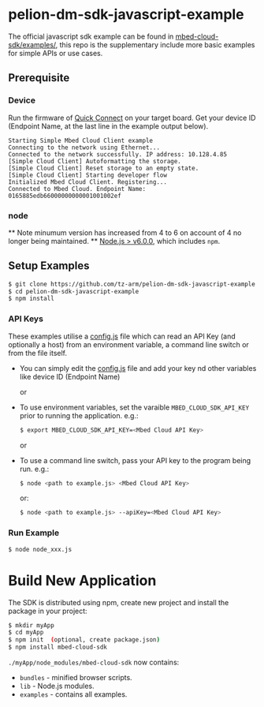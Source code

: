 # pelion-dm-sdk-javascript-example
The official javascript sdk example can be found in [mbed-cloud-sdk/examples/](https://github.com/ARMmbed/mbed-cloud-sdk-javascript/tree/master/examples), 
this repo is the supplementary include more basic examples for simple APIs or use cases.


## Prerequisite

### Device

Run the firmware of [Quick Connect](https://cloud.mbed.com/quick-start) on your target board. Get your device ID (Endpoint Name, at the last line in the example output below).

```
Starting Simple Mbed Cloud Client example
Connecting to the network using Ethernet...
Connected to the network successfully. IP address: 10.128.4.85
[Simple Cloud Client] Autoformatting the storage.
[Simple Cloud Client] Reset storage to an empty state.
[Simple Cloud Client] Starting developer flow
Initialized Mbed Cloud Client. Registering...
Connected to Mbed Cloud. Endpoint Name: 0165885edb66000000000001001002ef
```
### node

** Note minumum version has increased from 4 to 6 on account of 4 no longer being maintained. **
[Node.js > v6.0.0](https://nodejs.org), which includes `npm`.

## Setup Examples

```bash
$ git clone https://github.com/tz-arm/pelion-dm-sdk-javascript-example.git
$ cd pelion-dm-sdk-javascript-example
$ npm install
```

### API Keys
These examples utilise a [config.js](config.js) file which can read an API Key (and optionally a host) from an environment variable, a command line switch or from the file itself.

* You can simply edit the [config.js](node/config.js) file and add your key nd other variables like device ID (Endpoint Name)

  or 
* To use environment variables, set the varaible `MBED_CLOUD_SDK_API_KEY` prior to running the application. e.g.:

    ```bash
    $ export MBED_CLOUD_SDK_API_KEY=<Mbed Cloud API Key>
    ```
  or 
* To use a command line switch, pass your API key to the program being run. e.g.:
    ```bash
    $ node <path to example.js> <Mbed Cloud API Key>
    ```
    or:
    ```bash
    $ node <path to example.js> --apiKey=<Mbed Cloud API Key>
    ```


### Run Example

`$ node node_xxx.js`


# Build New Application

The SDK is distributed using npm, create new project and install the package in your project:

```bash
$ mkdir myApp
$ cd myApp
$ npm init  (optional, create package.json)
$ npm install mbed-cloud-sdk
```

`./myApp/node_modules/mbed-cloud-sdk` now contains:

* `bundles` - minified browser scripts.
* `lib` - Node.js modules.
* `examples` - contains all examples.
